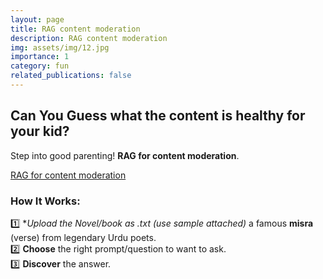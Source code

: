 ```yaml
---
layout: page
title: RAG content moderation
description: RAG content moderation
img: assets/img/12.jpg
importance: 1
category: fun
related_publications: false
---
```



## **Can You Guess what the content is healthy for your kid?**  
Step into good parenting! **RAG for content moderation**. 

[RAG for content moderation](https://rag-chatbot-4wztcil2dtr5ff6tn6tjc2.streamlit.app/ "Visit Demo")


### **How It Works:**  
1️⃣ **Upload the Novel/book as *.txt (use sample attached)** a famous **misra** (verse) from legendary Urdu poets.  
2️⃣ **Choose** the right prompt/question to want to ask.  
3️⃣ **Discover** the answer.  


